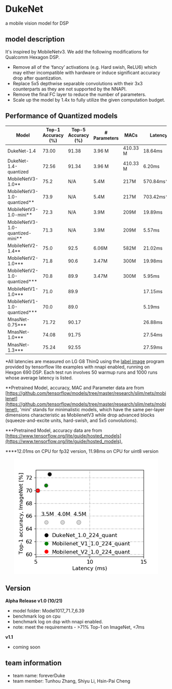 # DukeNet
a mobile vision model for DSP

## model description
It's inspired by MobileNetv3. We add the following modifications for Qualcomm Hexagon DSP.
+ Remove all of the ‘fancy’ activations (e.g. Hard swish, ReLU6) which may either incompatible with hardware or induce significant accuracy drop after quantization.
+ Replace 5x5 depthwise separable convolutions with their 3x3 counterparts as they are not supported by the NNAPI.
+ Remove the final FC layer to reduce the number of parameters.
+ Scale up the model by 1.4x to fully utilize the given computation budget.


## Performance of Quantized models
| Model                     | Top-1 Accuracy (%) | Top-5 Accuracy (%) | \# Parameters | MACs     | Latency* |
| ------------------------- | ------------------ | ------------------ | ------------- | -------- | ------- |
| DukeNet-1.4               | 73.00              | 91.38              | 3.96 M        | 410.33 M | 18.64ms |
| DukeNet-1.4-quantized     | 72.56              | 91.34              | 3.96 M        | 410.33 M | 6.20ms  |
| MobileNetV3-1.0**          | 75.2              | N/A                | 5.4M          | 217M     | 570.84ms****|
| MobileNetV3-1.0-quantized**| 73.9              | N/A                | 5.4M          | 217M     | 703.42ms****|
| MobileNetV3-1.0-mini**          | 72.3         | N/A                | 3.9M          | 209M     | 19.89ms |
| MobileNetV3-1.0-quantized-mini**| 71.3         | N/A                | 3.9M          | 209M     | 5.57ms  |
| MobileNetV2-1.4**            | 75.0            | 92.5               | 6.06M         | 582M     | 21.02ms |
| MobileNetV2-1.0***           | 71.8            | 90.6               | 3.47M         | 300M     | 19.98ms |
| MobileNetV2-1.0-quantized*** | 70.8            | 89.9               | 3.47M         | 300M     | 5.95ms  |
| MobileNetV1-1.0***           | 71.0            | 89.9               |               |          | 17.15ms |
| MobileNetV1-1.0-quantized*** | 70.0            | 89.0               |               |          | 5.19ms  |
| MnasNet-0.75***              | 71.72           | 90.17              |               |          | 26.88ms |
| MnasNet-1.0***               | 74.08           | 91.75              |               |          | 27.54ms |
| MnasNet-1.3***               | 75.24           | 92.55              |               |          | 27.59ms |

*All latencies are measured on LG G8 ThinQ using the [label image](https://github.com/tensorflow/tensorflow/tree/master/tensorflow/lite/examples/label_image) program provided by tensorflow lite examples with nnapi enabled, running on Hexgon 690 DSP. Each test run involves 50 warmup runs and 1000 runs whose average latency is listed.

**Pretrained Model, accuracy, MAC and Parameter data are from [https://github.com/tensorflow/models/tree/master/research/slim/nets/mobilenet](https://github.com/tensorflow/models/tree/master/research/slim/nets/mobilenet), 'mini' stands for minimalistic models, which have the same per-layer dimensions characteristic as MobilenetV3 while drop advanced blocks (squeeze-and-excite units, hard-swish, and 5x5 convolutions).

***Pretrained Model, accuracy data are from [https://www.tensorflow.org/lite/guide/hosted_models](https://www.tensorflow.org/lite/guide/hosted_models),

****12.01ms on CPU for fp32 version, 11.98ms on CPU for uint8 version

<p align="center">
<img src="g3doc/performance_comparison.png">
</p>

## Version
**Alpha Release v1.0 (10/21)**
+ model folder: Model1017_71.7_6.39
+ benchmark log on cpu
+ benchmark log on dsp with nnapi enabled.
+ note: meet the requirements - >71% Top-1 on ImageNet, <7ms

**v1.1**
+ coming soon

## team information
+ team name: foreverDuke
+ team member: Tunhou Zhang, Shiyu Li, Hsin-Pai Cheng

